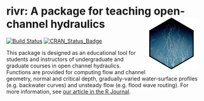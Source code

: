 # rivr: A package for teaching open-channel hydraulics <a href='https://github.com/mkoohafkan/rivr'><img src='man/figures/logo.png' align="right" height="139" /></a>

[![Build Status](https://travis-ci.org/mkoohafkan/rivr.svg)](https://travis-ci.org/mkoohafkan/rivr)
[![CRAN_Status_Badge](http://www.r-pkg.org/badges/version/rivr)](http://cran.r-project.org/package=rivr)


This package is designed as an educational tool for students and instructors 
of undergraduate and graduate courses in open channel hydraulics. Functions are 
provided for computing flow and channel geometry, normal and critical depth, 
gradually-varied water-surface profiles (e.g. backwater curves) and unsteady 
flow (e.g. flood wave routing). For more information, see [our article in the R Journal](https://journal.r-project.org/archive/2015-2/koohafkan-younis.pdf).

